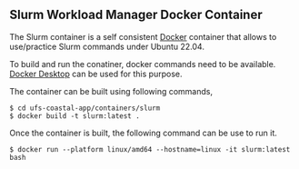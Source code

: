 ## Slurm Workload Manager Docker Container

The Slurm container is a self consistent [Docker](https://www.docker.com) container that allows to use/practice Slurm commands under Ubuntu 22.04.

To build and run the conatiner, docker commands need to be available. [Docker Desktop](https://www.docker.com/products/docker-desktop/) can be used for this purpose.

The container can be built using following commands,

```shell
$ cd ufs-coastal-app/containers/slurm
$ docker build -t slurm:latest .
```

Once the container is built, the following command can be use to run it.

```shell
$ docker run --platform linux/amd64 --hostname=linux -it slurm:latest bash
```
